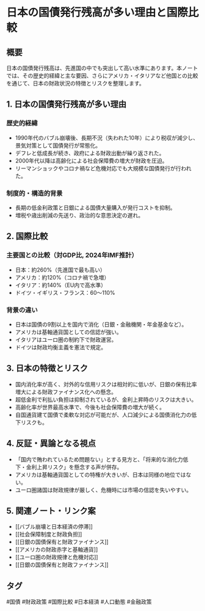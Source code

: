 # 日本の国債発行残高が多い理由と国際比較

## 概要
日本の国債発行残高は、先進国の中でも突出して高い水準にあります。本ノートでは、その歴史的経緯と主な要因、さらにアメリカ・イタリアなど他国との比較を通じて、日本の財政状況の特徴とリスクを整理します。

## 1. 日本の国債発行残高が多い理由

### 歴史的経緯
- 1990年代のバブル崩壊後、長期不況（失われた10年）により税収が減少し、景気対策として国債発行が常態化。
- デフレと低成長が続き、政府による財政出動が繰り返された。
- 2000年代以降は高齢化による社会保障費の増大が財政を圧迫。
- リーマンショックやコロナ禍など危機対応でも大規模な国債発行が行われた。

### 制度的・構造的背景
- 長期の低金利政策と日銀による国債大量購入が発行コストを抑制。
- 増税や歳出削減の先送り、政治的な意思決定の遅れ。

## 2. 国際比較

### 主要国との比較（対GDP比, 2024年IMF推計）
- 日本：約260%（先進国で最も高い）
- アメリカ：約120%（コロナ禍で急増）
- イタリア：約140%（EU内で高水準）
- ドイツ・イギリス・フランス：60〜110%

### 背景の違い
- 日本は国債の9割以上を国内で消化（日銀・金融機関・年金基金など）。
- アメリカは基軸通貨国としての信認が強い。
- イタリアはユーロ圏の制約下で財政運営。
- ドイツは財政均衡主義を憲法で規定。

## 3. 日本の特徴とリスク
- 国内消化率が高く、対外的な信用リスクは相対的に低いが、日銀の保有比率増大による財政ファイナンス化への懸念。
- 超低金利で利払い負担は抑制されているが、金利上昇時のリスクは大きい。
- 高齢化率が世界最高水準で、今後も社会保障費の増大が続く。
- 自国通貨建て国債で柔軟な対応が可能だが、人口減少による国債消化力の低下リスクも。

## 4. 反証・異論となる視点
- 「国内で賄われているため問題ない」とする見方と、「将来的な消化力低下・金利上昇リスク」を懸念する声が併存。
- アメリカは基軸通貨国としての特権が大きいが、日本は同様の地位ではない。
- ユーロ圏諸国は財政規律が厳しく、危機時には市場の信認を失いやすい。

## 5. 関連ノート・リンク案
- [[バブル崩壊と日本経済の停滞]]
- [[社会保障制度と財政負担]]
- [[日銀の国債保有と財政ファイナンス]]
- [[アメリカの財政赤字と基軸通貨]]
- [[ユーロ圏の財政規律と危機対応]]
- [[日銀の国債保有と財政ファイナンス]]

## タグ
#国債 #財政政策 #国際比較 #日本経済 #人口動態 #金融政策
